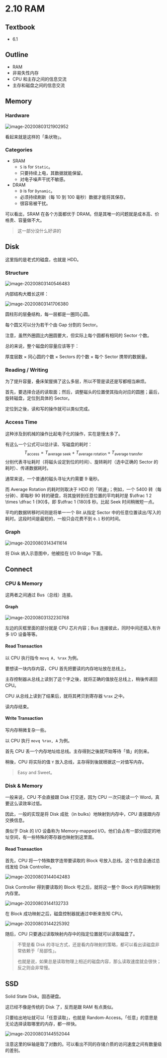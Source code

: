 # 2.10 RAM

## Textbook

* 6.1

## Outline

* RAM
* 非易失性内存
* CPU 和主存之间的信息交流
* 主存和磁盘之间的信息交流

## Memory

### Hardware

![image-20200803121902952](2-10-ram.assets/image-20200803121902952.png)



看起来就是这样的「条状物」。

### Categories

* SRAM
	* `S` is for `Static`。
	* 只要持续上电，其数据就能保留。
	* 对电子噪声干扰不敏感。
* DRAM
	* `D` is for `Dynamic`。
	* 必须持续刷新（每 10 到 100 毫秒）数据才能将其保存。
	* 很容易被干扰。

可以看出，SRAM 在各个方面都优于 DRAM。但是其唯一的问题就是成本高、价格贵、容量做不大。

> 这一部分没什么好讲的

## Disk

这里指的是老式的磁盘，也就是 HDD。

### Structure

![image-20200803140546483](2-10-ram.assets/image-20200803140546483.png)

内部结构大概长这样：

![image-20200803141706380](2-10-ram.assets/image-20200803141706380.png)

圆柱形的层叠结构，每一层都是一圈同心圆。

每个圆又可以分为若干个由 Gap 分割的 Sector。

注意，虽然外圈圆比内圈圆要大，但实际上每个圆都有相同的 Sector 个数。

总的来说，整个磁盘的容量应该等于：

厚度层数 × 同心圆的个数 × Sectors 的个数 × 每个 Sector 携带的数据量。

### Reading / Writing

为了提升容量，叠床架屋搞了这么多层，所以不管是读还是写都相当麻烦。

首先，要选择合适的读取面；然后，调整磁头的位置使其指向对应的圆圈；最后，旋转磁盘，定位到具体的 Sector。

定位到之後，读和写的操作就可以类似完成。

### Access Time

这种涉及到机械的操作比起电子化的操作，实在是慢太多了。

有这么一个公式可以估计读、写磁盘的耗时：
$$
T_\mathrm{access} = T_\mathrm{average\ seek} + T_\mathrm{average\ rotation} + T_\mathrm{average\ transfer}
$$
分别代表寻址耗时（将磁头设定到位的时间）、旋转耗时（选中正确的 Sector 的耗时）、传递数据耗时。

通常来说，一个普通的磁头寻址大约需要 9 毫秒。

而 Average Rotation 的耗时则取决于 HDD 的「转速」；例如，一个 5400 转（每分钟）、即每秒 90 转的硬盘，将其旋转到任意位置的平均耗时是 $\dfrac 1 2 \times \dfrac 1 {90}$，即 $\dfrac 1 {180}$ 秒。比起 Seek 时间稍微短一点。

平均的数据转移时间则是将单一一个 Bit 从指定 Sector 中的任意位置读出/写入的耗时。这段时间是最短的，一般只会花费不到 `0.1` 秒的时间。

### Graph

![image-20200803143411614](2-10-ram.assets/image-20200803143411614.png)

将 Disk 纳入示意图中，他被挂在 I/O Bridge 下面。



## Connect

### CPU & Memory

这两者之间通过 Bus（总线）连接。

#### Graph

![image-20200803132230768](2-10-ram.assets/image-20200803132230768.png)

左边的灰框里面的部分就是 CPU 芯片内容；Bus 连接彼此，同时中间还插入有许多 I/O 设备等等。

#### Read Transaction

以 CPU 执行指令 `movq A, %rax` 为例。

要想读一块内存内容，CPU 首先把要读的内存地址放在总线上。

主存控制器从总线上读到了这个字之後，就将正确的值放在总线上，稍後传递回 CPU。

CPU 从总线上读到了结果后，就将其拷贝到寄存器 `%rax` 之中。

读内存结束。

#### Write Transaction

写内存稍微复杂一些。

以 CPU 执行 `movq %rax, A` 为例。

首先 CPU 丢一个内存地址给总线。主存得到之後就开始等待「值」的到来。

稍後，CPU 将实际的值 `Y` 放入总线，主存得到後就根据这一对值写内存。

> Easy and Sweet。

### Disk & Memory

一般来说，CPU 不会直接跟 Disk 打交道，因为 CPU 一次只能读一个 Word，真要这么读效率过低。

因此，一般的实现是将 Disk 成批（in bulks）地映射到内存中，CPU 直接跟内存交换信息。

类似于 Disk 的 I/O 设备称为 Memory-mapped I/O。他们会占有一部分固定的地址空间，有一些特殊的寄存器也映射到这里面。

#### Read Transaction

首先，CPU 将一个特殊数字连带要读取的 Block 号放入总线。这个信息会通过总线发给 Disk Controller。

![image-20200803144042483](2-10-ram.assets/image-20200803144042483.png)

Disk Controller 得到要读取的 Block 号之后，就将这一整个 Block 的内容映射到内存里。

![image-20200803144132733](2-10-ram.assets/image-20200803144132733.png)

在 Block 成功映射之后，磁盘控制器就通过中断来告知 CPU。

![image-20200803144225392](2-10-ram.assets/image-20200803144225392.png)

随后，CPU 只要通过读取映射内存中的指定位置就可以读取磁盘了。

> 不管是看 Disk 的寻址方式，还是看内存映射的策略，都可以看出读磁盘非常依赖于「局部性」。
>
> 也就是说，如果总是读取物理上相近的磁盘内容，那么读取速度就会很快；反之则会非常慢。

## SSD

Solid State Disk。固态硬盘。

这已经不像是传统的 Disk 了，反而是跟 RAM 有点类似。

只要给出地址就可以「任意读取」，也就是 Random-Access。「任意」的意思是无论选择读取哪里的内存，都一样快。

![image-20200803144552044](2-10-ram.assets/image-20200803144552044.png)



注意这里的纵轴是取了对数的。可以看出不同的存储介质的访问速度之间有数量级的差别。

